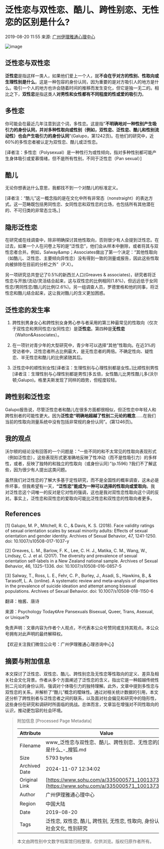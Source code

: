 # 泛性恋与双性恋、酷儿、跨性别恋、无性恋的区别是什么?

2019-08-20 11:55 来源: [广州伊理雅通心理中心](https://www.sohu.com/a/335000571_100137343?spm=smpc.content-abroad.content.1.1730982785915fkRYkXQ)

![image](http://5b0988e595225.cdn.sohucs.com/images/20190820/175149b7876c4f598af973d66abd52fc.png)

## **泛性恋与双性恋**

**泛性恋**是指这样一类人，如果他们爱上一个人，就**不会在乎对方的性别、性取向或生理性别是什么**。这是一种包容的身份认同，因为重要的是对方吸引人的地方是什么。吸引一个人的地方也许会随着时间的推移而发生变化，但它是独一无二的。相比之下，**双性恋**是指这类人**对男性和女性都有不同程度的性或爱的吸引力**。

## **多性恋**

你可能会在最近几年注意到这个词，多性恋。这是指"**不明确地对一种性别产生吸引力的身份认同，并对多种性取向或性别（例如，双性恋、泛性恋、酷儿和性别流动性）也会产生吸引力的身份认同**"(Galupo，第1242页)。在他们的研究中，近60%的多性恋者被认定为双性恋、酷儿或泛性恋。

\[译者注：多性恋（Polysexual）是一种性行为或性倾向，指对多种性别都可能产生身体吸引或爱慕情绪，但不是所有性别，不同于泛性恋（Pan sexual）\]

## **酷儿**

无论你想表达什么意思，我都找不到一个对酷儿的标准定义。

\[译者注：“酷儿”这一概念指的是在文化中所有非常态（nonstraight）的表达方式。这一范畴既包括男同性恋、女同性恋和双性恋的立场，也包括所有其他潜在的、不可归类的非常态立场。\]

## **隐形泛性恋**

在研究或在线调查中，除非明确探讨其他性取向，否则很少有人会提到泛性恋。在过去，如果一个人在问卷上写的是“泛性恋”，他们会从样本中删除，或者将其与双性恋者合并。例如，Salway&amp；Associates做出了第一个决定：“其他性取向（如酷儿、泛性恋、主要倾向异性恋）没有得到一致的测量或报告，因此这些性取向被排除在目前的分析之外”（P.X）。

另一项研究总共登记了0.5%的新西兰人口(Greaves & associates)，研究者将泛性恋与开放/流动/灵活结合起来，这与双性恋的比例相同(1.8%)，但远远低于女同性恋/男同性恋/酷儿的比例(2.6%)。另一组调查人员，罗德里格和他的同事，将泛性恋和酷儿结合起来，这让我对酷儿的含义更加困惑。

## **泛性恋的发生率**

1. 跨性别男身女心和跨性别女身男心参与者采用的第三种最常见的性取向（仅次于双性恋和男同性恋/女同性恋）是**泛性恋**。第四种是**无性恋**（Walton&amp;Associates）。

2. 在一项针对青少年的大型研究中，青少年可以选择“其他”性取向。在近3%的受访者中，泛性恋者所占比例最大，是无性恋者的两倍。不确定性向、疑性恋、半无性恋和酷儿的比例紧随其后。

3. 泛性恋中的顺性别女性\[译者注：生理性别与心理性别都是女性。\]比顺性别男性\[译者注：生理性别与心理性别都是男性\]多五倍，女性酷儿比男性酷儿多(沃尔顿;Galupo)。格里夫斯发现了同样的趋势，但程度较轻。

## **跨性别和泛性恋**

Galupo报告说，尽管泛性恋者和酷儿在很多方面都很相似，但泛性恋中年轻人和跨性别者的可能性更大。因为**泛性恋“明确地超越了性别二元论的概念**……在我们当前的性取向测量系统中没有包括非常规的身份认同”。(第1246页)。

## **我的观点**

沃尔顿的结论没有回答的一个问题是：“一些不同的和不太常见的性取向表现形式（例如泛性恋），这些表现形式更准确地反映了性冲动（而不是性吸引力）的多样性，或者，反映了独特的和独立的性取向（或身份认同）”(p.1596) ?我们不了解这些，因为很少有人提出这类问题。

虽然我们对泛性恋的了解大多基于定性研究，而不是全国性的概率调查，这未必是件坏事，但我希望有一天，**“泛性恋”能成为一种可以选择的性取向或爱取向**。我对泛性恋这个词唯一的反对是它对性的强调，这也是我对双性恋性取向这个词的反对。事实上，泛性恋和双性恋的爱取向可能比泛性恋和双性恋的性取向者更多。

## References

\[1\] Galupo, M. P., Mitchell, R. C., & Davis, K. S. (2018). Face validity ratings of sexual orientation scales by sexual minority adults: Effects of sexual orientation and gender identity. Archives of Sexual Behavior, 47, 1241-1250. doi: 10.1007/s10508-017-1037-y

\[2\] Greaves, L. M., Barlow, F. K., Lee, C. H. J., Matika, C. M., Wang, W., Lindsay, C. J. et al. (2017). The diversity and prevalence of sexual orientation self-labels in a New Zealand national sample. Archives of Sexual Behavior, 46, 1325–1336. doi: 10.1007/s10508-016-0857-5

\[3\] Salway, T., Ross, L. E., Fehr, C. P., Burley, J., Asadi, S., Hawkins, B., & Tarasoff, L. A. (online). A systematic review and meta-analysis of disparities in the prevalence of suicide ideation and attempt among bisexual populations. Archives of Sexual Behavior. doi: 10.1007/s10508-018-1150-6

翻译：柚酱、唐诗

来源：Psychology Today《Are Pansexuals Bisexual, Queer, Trans, Asexual, or Unique?》

免责声明：文章内容为作者个人观点，不代表本公众号赞同或支持其观点。本公众号拥有对此声明的最终解释权。

【欢迎关注我们微信公众号：广州伊理雅通心理咨询中心】

## 摘要与附加信息

<!-- tcd_abstract -->
本文探讨了泛性恋、双性恋、酷儿、跨性别恋及无性恋等性取向的定义、差异及相关社会文化背景。作者从多个方面阐述了泛性恋的含义，指出它是一种超越传统性别二元论的身份认同，强调对个体吸引力的独特理解。此外，文章中提到多性恋与双性恋的关系，并解析了“酷儿”概念的曖昧性。通过对相关统计数据的引用，本文还分析了跨性别者与泛性恋者之间的联系，以及面对社会偏见和研究中的隐形性，这些身份在研究和调研时所面临的挑战。总体而言，文章旨在增强对不同性取向的认识，推动更包容的社会环境。
<!-- tcd_abstract_end -->

> 附加信息 [Processed Page Metadata]
>
> | Attribute       | Value                                  |
> |-----------------|----------------------------------------|
> | Filename        | www_泛性恋与双性恋、酷儿、跨性别恋、无性恋的区别是什么_-_搜狐.md                             |
> | Size            | 5793 bytes                           |
> | Archived Date   | 2024-11-07 12:34:02                             |
> | Original Link   | [https://www.sohu.com/a/335000571_100137343](https://www.sohu.com/a/335000571_100137343)                       |
> | Author          | 广州伊理雅通心理中心                               |
> | Region          | 中国大陆                               |
> | Date            | 2019-08-20                                 |
> | Tags            | 泛性恋, 双性恋, 酷儿, 跨性别, 无性恋, 性取向, 身份认同, 社会文化, 性别研究                                 |
>
> 本文由跨性别中文数字档案馆归档整理，仅供浏览。版权归原作者所有。
>